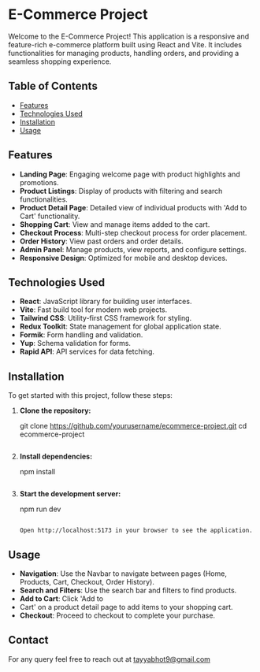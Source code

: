# E-Commerce Project

Welcome to the E-Commerce Project! This application is a responsive and feature-rich e-commerce platform built using React and Vite. It includes functionalities for managing products, handling orders, and providing a seamless shopping experience.

## Table of Contents

- [Features](#features)
- [Technologies Used](#technologies-used)
- [Installation](#installation)
- [Usage](#usage)

## Features

- **Landing Page**: Engaging welcome page with product highlights and promotions.
- **Product Listings**: Display of products with filtering and search functionalities.
- **Product Detail Page**: Detailed view of individual products with 'Add to Cart' functionality.
- **Shopping Cart**: View and manage items added to the cart.
- **Checkout Process**: Multi-step checkout process for order placement.
- **Order History**: View past orders and order details.
- **Admin Panel**: Manage products, view reports, and configure settings.
- **Responsive Design**: Optimized for mobile and desktop devices.

## Technologies Used

- **React**: JavaScript library for building user interfaces.
- **Vite**: Fast build tool for modern web projects.
- **Tailwind CSS**: Utility-first CSS framework for styling.
- **Redux Toolkit**: State management for global application state.
- **Formik**: Form handling and validation.
- **Yup**: Schema validation for forms.
- **Rapid API**: API services for data fetching.

## Installation

To get started with this project, follow these steps:

1. **Clone the repository:**

    
    git clone https://github.com/yourusername/ecommerce-project.git
    cd ecommerce-project
    ```

2. **Install dependencies:**

 
    npm install
    ```

3. **Start the development server:**

    npm run dev
    ```

   Open http://localhost:5173 in your browser to see the application.

## Usage

- **Navigation**: Use the Navbar to navigate between pages (Home, Products, Cart, Checkout, Order History).
- **Search and Filters**: Use the search bar and filters to find products.
- **Add to Cart**: Click 'Add to
- Cart' on a product detail page to add items to your shopping cart.
- **Checkout**: Proceed to checkout to complete your purchase.



## Contact

For any query feel free to reach out at tayyabhot9@gmail.com
